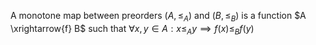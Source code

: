 A monotone map between preorders $(A, \leq_A)$ and $(B, \leq_B)$ is 
a function $A \xrightarrow{f} B$ such that 
$\forall x,y \in A: x \leq_A y \implies f(x) \leq_B f(y)$